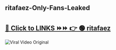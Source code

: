 
 ## ritafaez-Only-Fans-Leaked

# <h2><a href="https://clipsfans.com/ritafaez&ref=git">🔗 Click to LINKS ⏩⏩ 👉 🟢 ritafaez </a></h2>

<a href="https://clipsfans.com/ritafaez&ref=git" rel="nofollow" data-target="animated-image.originalLink"><img src="https://i.ibb.co.com/xMMVF88/686577567.gif" alt="Viral Video Original" style="max-width: 100%; display: inline-block;" data-target="animated-image.originalImage"></a>
